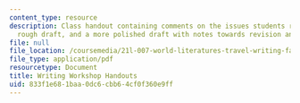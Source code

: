 ```yaml
---
content_type: resource
description: Class handout containing comments on the issues students raised, an analysed
  rough draft, and a more polished draft with notes towards revision and comparison.
file: null
file_location: /coursemedia/21l-007-world-literatures-travel-writing-fall-2008/833f1e681baa0dc6cbb64cf0f360e9ff_writ_work_hand.pdf
file_type: application/pdf
resourcetype: Document
title: Writing Workshop Handouts
uid: 833f1e68-1baa-0dc6-cbb6-4cf0f360e9ff
---
```

